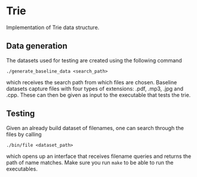 # Trie

Implementation of Trie data structure.

## Data generation

The datasets used for testing are created using the following command

```
./generate_baseline_data <search_path>
```

which receives the search path from which files are chosen. Baseline datasets capture files with four types of extensions: .pdf, .mp3, .jpg and .cpp. These can then be given as input to the executable that tests the trie.

## Testing

Given an already build dataset of filenames, one can search through the files by calling

```
./bin/file <dataset_path>
```

which opens up an interface that receives filename queries and returns the path of name matches. Make sure you run `make` to be able to run the executables.
